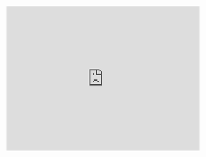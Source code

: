 <div style="left:0px; width:100%; height:0px; position:relative; padding-bottom:75%;"> 
<iframe src=" https://joshmings.github.io/ksvr/skeltool/skeltool.html" frameborder="0" allowfullscreen="true" webkitallowfullscreen="true" mozallowfullscreen="true" style="top: 0px; left: 0px; width: 100%; height: 100%; position: absolute;"></iframe> 
</div>
